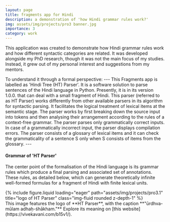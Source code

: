 ```yaml
---
layout: page
title: fragments app for Hindi
description: a demonstration of 'how Hindi grammar rules work?'
img: assets/img/projects/pro3 banner.jpg
importance: 3
category: work
---
```


This application was created to demonstrate how Hindi grammar rules work and how different syntactic categories are related. It was developed alongside my PhD research, though it was not the main focus of my studies. Instead, it grew out of my personal interest and suggestions from my mentors.


To understand it through a formal perspective:
    ---
    This Fragments app is labelled as 'Hindi Tree (HT) Parser'. It is a software solution to parse sentences of the Hindi language in Python. Presently, it is in its version 1.0.0. that can deal with a small fragment of Hindi. This parser (referred to as HT Parser) works differently from other available parsers in its algorithm for syntactic parsing. It facilitates the logical treatment of lexical items at the semantic stage. The parser works by first breaking down the source input into tokens and then analysing their arrangement according to the rules of a context-free grammar. The parser parses only grammatically correct inputs. In case of a grammatically incorrect input, the parser displays compilation errors. The parser consists of a glossary of lexical items and it can check the grammaticality of a sentence S only when S consists of items from the glossary.
    ---


#### Grammar of 'HT Parser'
The center point of the formalisation of the Hindi language is its grammar rules which produce a final parsing and associated set of annotations. These rules, as detailed below, which can generate theoretically infinite well-formed formulas for a fragment of Hindi with finite lexical units.


<div class="row">
    <div class="col-sm mt-3 mt-md-0">
        {% include figure.liquid loading="eager" path="assets/img/projects/pro3.1" title="logo of HT Parser" class="img-fluid rounded z-depth-1" %}
    </div>
</div>
<div class="caption">
    This image features the logo of **HT Parser**, with the caption **"ūrdhva-mūlam adhaḥ-śhākham."** Explore its meaning on [this website](https://vivekavani.com/b15v1/).
</div>
